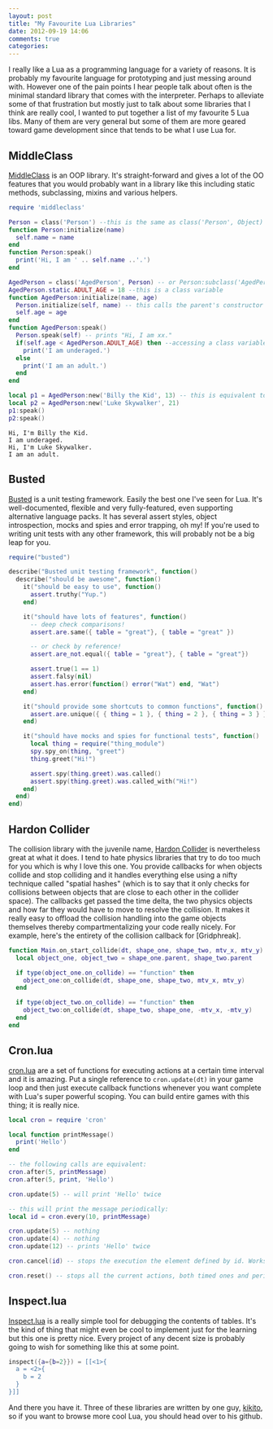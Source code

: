 ```yaml
---
layout: post
title: "My Favourite Lua Libraries"
date: 2012-09-19 14:06
comments: true
categories:
---
```

I really like a Lua as a programming language for a variety of reasons. It is probably my favourite language for prototyping and just messing around with. However one of the pain points I hear people talk about often is the minimal standard library that comes with the interpreter. Perhaps to alleviate some of that frustration but mostly just to talk about some libraries that I think are really cool, I wanted to put together a list of my favourite 5 Lua libs. Many of them are very general but some of them are more geared toward game development since that tends to be what I use Lua for.<!--more-->

## MiddleClass
<a href="https://github.com/kikito/middleclass">MiddleClass</a> is an OOP library. It's straight-forward and gives a lot of the OO features that you would probably want in a library like this including static methods, subclassing, mixins and various helpers.

```lua
require 'middleclass'

Person = class('Person') --this is the same as class('Person', Object) or Object:subclass('Person')
function Person:initialize(name)
  self.name = name
end
function Person:speak()
  print('Hi, I am ' .. self.name ..'.')
end

AgedPerson = class('AgedPerson', Person) -- or Person:subclass('AgedPerson')
AgedPerson.static.ADULT_AGE = 18 --this is a class variable
function AgedPerson:initialize(name, age)
  Person.initialize(self, name) -- this calls the parent's constructor (Person.initialize) on self
  self.age = age
end
function AgedPerson:speak()
  Person.speak(self) -- prints "Hi, I am xx."
  if(self.age < AgedPerson.ADULT_AGE) then --accessing a class variable from an instance method
    print('I am underaged.')
  else
    print('I am an adult.')
  end
end

local p1 = AgedPerson:new('Billy the Kid', 13) -- this is equivalent to AgedPerson('Billy the Kid', 13) - the :new part is implicit
local p2 = AgedPerson:new('Luke Skywalker', 21)
p1:speak()
p2:speak()
```

```
Hi, I'm Billy the Kid.
I am underaged.
Hi, I'm Luke Skywalker.
I am an adult.
```

## Busted
<a href="http://olivinelabs.com/busted/">Busted</a> is a unit testing framework. Easily the best one I've seen for Lua. It's well-documented, flexible and very fully-featured, even supporting alternative language packs. It has several assert styles, object introspection, mocks and spies and error trapping, oh my! If you're used to writing unit tests with any other framework, this will probably not be a big leap for you.

```lua
require("busted")

describe("Busted unit testing framework", function()
  describe("should be awesome", function()
    it("should be easy to use", function()
      assert.truthy("Yup.")
    end)

    it("should have lots of features", function()
      -- deep check comparisons!
      assert.are.same({ table = "great"}, { table = "great" })

      -- or check by reference!
      assert.are_not.equal({ table = "great"}, { table = "great"})

      assert.true(1 == 1)
      assert.falsy(nil)
      assert.has.error(function() error("Wat") end, "Wat")
    end)

    it("should provide some shortcuts to common functions", function()
      assert.are.unique({ { thing = 1 }, { thing = 2 }, { thing = 3 } })
    end)

    it("should have mocks and spies for functional tests", function()
      local thing = require("thing_module")
      spy.spy_on(thing, "greet")
      thing.greet("Hi!")

      assert.spy(thing.greet).was.called()
      assert.spy(thing.greet).was.called_with("Hi!")
    end)
  end)
end)
```

## Hardon Collider
The collision library with the juvenile name, <a href="https://github.com/vrld/HardonCollider">Hardon Collider</a> is nevertheless great at what it does. I tend to hate physics libraries that try to do too much for you which is why I love this one. You provide callbacks for when objects collide and stop colliding and it handles everything else using a nifty technique called "spatial hashes" (which is to say that it only checks for collisions between objects that are close to each other in the collider space). The callbacks get passed the time delta, the two physics objects and how far they would have to move to resolve the collision. It makes it really easy to offload the collision handling into the game objects themselves thereby compartmentalizing your code really nicely. For example, here's the entirety of the collision callback for [Gridphreak].

```lua
function Main.on_start_collide(dt, shape_one, shape_two, mtv_x, mtv_y)
  local object_one, object_two = shape_one.parent, shape_two.parent

  if type(object_one.on_collide) == "function" then
    object_one:on_collide(dt, shape_one, shape_two, mtv_x, mtv_y)
  end

  if type(object_two.on_collide) == "function" then
    object_two:on_collide(dt, shape_two, shape_one, -mtv_x, -mtv_y)
  end
end
```

## Cron.lua
<a href="https://github.com/kikito/cron.lua">cron.lua</a> are a set of functions for executing actions at a certain time interval and it is amazing. Put a single reference to `cron.update(dt)` in your game loop and then just execute callback functions whenever you want complete with Lua's super powerful scoping. You can build entire games with this thing; it is really nice.

```lua
local cron = require 'cron'

local function printMessage()
  print('Hello')
end

-- the following calls are equivalent:
cron.after(5, printMessage)
cron.after(5, print, 'Hello')

cron.update(5) -- will print 'Hello' twice

-- this will print the message periodically:
local id = cron.every(10, printMessage)

cron.update(5) -- nothing
cron.update(4) -- nothing
cron.update(12) -- prints 'Hello' twice

cron.cancel(id) -- stops the execution the element defined by id. Works with periodical or one-time actions.

cron.reset() -- stops all the current actions, both timed ones and periodical ones.
```

## Inspect.lua

<a href="https://github.com/kikito/inspect.lua">Inspect.lua</a> is a really simple tool for debugging the contents of tables. It's the kind of thing that might even be cool to implement just for the learning but this one is pretty nice. Every project of any decent size is probably going to wish for something like this at some point.
```lua
inspect({a={b=2}}) = [[<1>{
  a = <2>{
    b = 2
  }
}]]
```

And there you have it. Three of these libraries are written by one guy, <a href="https://github.com/kikito">kikito</a>, so if you want to browse more cool Lua, you should head over to his github.
